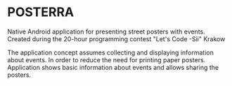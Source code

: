 # POSTERRA
 Native Android application for presenting street posters with events.
 Created during the 20-hour programming contest "Let's Code -Sii" Krakow

The application concept assumes collecting and displaying information about events.
In order to reduce the need for printing paper posters. Application shows basic information about events and allows sharing the posters.
